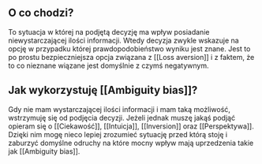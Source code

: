  ## O co chodzi?
To sytuacja w której na podjętą decyzję ma wpływ posiadanie niewystarczającej ilości informacji. Wtedy decyzja zwykle wskazuje na opcję w przypadku której prawdopodobieństwo wyniku jest znane. Jest to po prostu bezpieczniejsza opcja związana z [[Loss aversion]] i z faktem, że to co nieznane wiązane jest domyślnie z czymś negatywnym.


 ## Jak wykorzystuję [[Ambiguity bias]]?

Gdy nie mam wystarczającej ilości informacji i mam taką możliwość, wstrzymuję się od podjęcia decyzji. Jeżeli jednak muszę jakąś podjąć opieram się o [[Ciekawość]], [[Intuicja]], [[Inversion]] oraz [[Perspektywa]]. Dzięki nim mogę nieco lepiej zrozumieć sytuację przed którą stoję i zaburzyć domyślne odruchy na które mocny wpływ mają uprzedzenia takie jak [[Ambiguity bias]].

